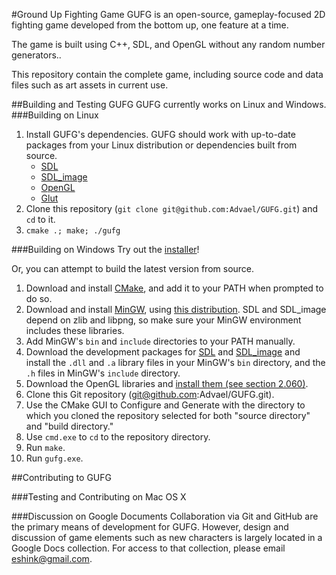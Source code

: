 #Ground Up Fighting Game 
GUFG is an open-source, gameplay-focused 2D fighting game developed from the bottom up, one feature at a time.

The game is built using C++, SDL, and OpenGL without any random number generators..

This repository contain the complete game, including source code and data files such as art assets in current use.

##Building and Testing GUFG
GUFG currently works on Linux and Windows.
###Building on Linux
1. Install GUFG's dependencies. 
GUFG should work with up-to-date packages from your Linux distribution or dependencies built from source.
    * [SDL](http://www.libsdl.org/download-1.2.php)
    * [SDL\_image](http://www.libsdl.org/projects/SDL_image/)
    * [OpenGL](http://www.opengl.org/wiki/Getting_Started#Linux)
    * [Glut](http://freeglut.sourceforge.net/)
2. Clone this repository (`git clone git@github.com:Advael/GUFG.git`) and `cd` to it.
3. `cmake .; make; ./gufg`

###Building on Windows
Try out the [installer](https://github.com/Advael/GUFG/blob/installer/GUFG-0.0.1-win32.exe?raw=true)!

Or, you can attempt to build the latest version from source.
1. Download and install [CMake](http://www.cmake.org/files/v2.8/cmake-2.8.8-win32-x86.exe), and add it to your PATH when prompted to do so.
2. Download and install [MinGW](http://sourceforge.net/projects/mingw/files/latest/download), using [this distribution](http://nuwen.net/mingw.html). SDL and SDL\_image depend on zlib and libpng, so make sure your MinGW environment includes these libraries.
3. Add MinGW's `bin` and `include` directories to your PATH manually.
4. Download the development packages for [SDL](http://www.libsdl.org/release/SDL-devel-1.2.15-mingw32.tar.gz) and [SDL\_image](http://www.libsdl.org/projects/SDL_image/release/SDL_image-devel-1.2.12-VC.zip) and install the `.dll` and `.a` library files in your MinGW's `bin` directory, and the `.h` files in MinGW's `include` directory.
5. Download the OpenGL libraries and [install them (see section 2.060)](http://www.opengl.org/archives/resources/faq/technical/gettingstarted.htm).
6. Clone this Git repository (git@github.com:Advael/GUFG.git).
7. Use the CMake GUI to Configure and Generate with the directory to which you cloned the repository selected for both "source directory" and "build directory." 
8. Use `cmd.exe` to `cd` to the repository directory.
9. Run `make`.
10. Run `gufg.exe`.


##Contributing to GUFG

###Testing and Contributing on Mac OS X

###Discussion on Google Documents
Collaboration via Git and GitHub are the primary means of development for GUFG.
However, design and discussion of game elements such as new characters is largely located in a Google Docs collection.
For access to that collection, please email eshink@gmail.com.

